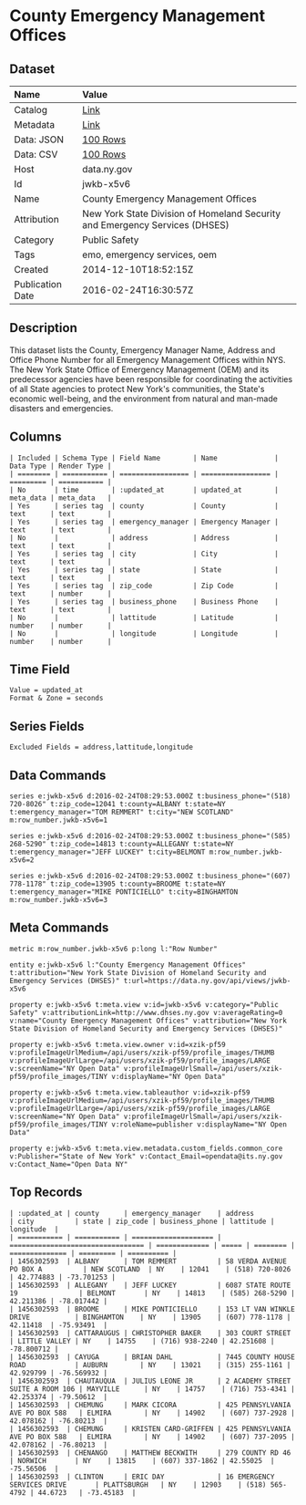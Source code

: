 # County Emergency Management Offices

## Dataset

| Name | Value |
| :--- | :---- |
| Catalog | [Link](https://catalog.data.gov/dataset/county-emergency-management-offices) |
| Metadata | [Link](https://data.ny.gov/api/views/jwkb-x5v6) |
| Data: JSON | [100 Rows](https://data.ny.gov/api/views/jwkb-x5v6/rows.json?max_rows=100) |
| Data: CSV | [100 Rows](https://data.ny.gov/api/views/jwkb-x5v6/rows.csv?max_rows=100) |
| Host | data.ny.gov |
| Id | jwkb-x5v6 |
| Name | County Emergency Management Offices |
| Attribution | New York State Division of Homeland Security and Emergency Services (DHSES) |
| Category | Public Safety |
| Tags | emo, emergency services, oem |
| Created | 2014-12-10T18:52:15Z |
| Publication Date | 2016-02-24T16:30:57Z |

## Description

This dataset lists the County, Emergency Manager Name, Address and Office Phone Number for all Emergency Management Offices within NYS.  The New York State Office of Emergency Management (OEM) and its predecessor agencies have been responsible for coordinating the activities of all State agencies to protect New York's communities, the State's economic well-being, and the environment from natural and man-made disasters and emergencies.

## Columns

```ls
| Included | Schema Type | Field Name        | Name              | Data Type | Render Type |
| ======== | =========== | ================= | ================= | ========= | =========== |
| No       | time        | :updated_at       | updated_at        | meta_data | meta_data   |
| Yes      | series tag  | county            | County            | text      | text        |
| Yes      | series tag  | emergency_manager | Emergency Manager | text      | text        |
| No       |             | address           | Address           | text      | text        |
| Yes      | series tag  | city              | City              | text      | text        |
| Yes      | series tag  | state             | State             | text      | text        |
| Yes      | series tag  | zip_code          | Zip Code          | text      | number      |
| Yes      | series tag  | business_phone    | Business Phone    | text      | text        |
| No       |             | lattitude         | Latitude          | number    | number      |
| No       |             | longitude         | Longitude         | number    | number      |
```

## Time Field

```ls
Value = updated_at
Format & Zone = seconds
```

## Series Fields

```ls
Excluded Fields = address,lattitude,longitude
```

## Data Commands

```ls
series e:jwkb-x5v6 d:2016-02-24T08:29:53.000Z t:business_phone="(518) 720-8026" t:zip_code=12041 t:county=ALBANY t:state=NY t:emergency_manager="TOM REMMERT" t:city="NEW SCOTLAND" m:row_number.jwkb-x5v6=1

series e:jwkb-x5v6 d:2016-02-24T08:29:53.000Z t:business_phone="(585) 268-5290" t:zip_code=14813 t:county=ALLEGANY t:state=NY t:emergency_manager="JEFF LUCKEY" t:city=BELMONT m:row_number.jwkb-x5v6=2

series e:jwkb-x5v6 d:2016-02-24T08:29:53.000Z t:business_phone="(607) 778-1178" t:zip_code=13905 t:county=BROOME t:state=NY t:emergency_manager="MIKE PONTICIELLO" t:city=BINGHAMTON m:row_number.jwkb-x5v6=3
```

## Meta Commands

```ls
metric m:row_number.jwkb-x5v6 p:long l:"Row Number"

entity e:jwkb-x5v6 l:"County Emergency Management Offices" t:attribution="New York State Division of Homeland Security and Emergency Services (DHSES)" t:url=https://data.ny.gov/api/views/jwkb-x5v6

property e:jwkb-x5v6 t:meta.view v:id=jwkb-x5v6 v:category="Public Safety" v:attributionLink=http://www.dhses.ny.gov v:averageRating=0 v:name="County Emergency Management Offices" v:attribution="New York State Division of Homeland Security and Emergency Services (DHSES)"

property e:jwkb-x5v6 t:meta.view.owner v:id=xzik-pf59 v:profileImageUrlMedium=/api/users/xzik-pf59/profile_images/THUMB v:profileImageUrlLarge=/api/users/xzik-pf59/profile_images/LARGE v:screenName="NY Open Data" v:profileImageUrlSmall=/api/users/xzik-pf59/profile_images/TINY v:displayName="NY Open Data"

property e:jwkb-x5v6 t:meta.view.tableauthor v:id=xzik-pf59 v:profileImageUrlMedium=/api/users/xzik-pf59/profile_images/THUMB v:profileImageUrlLarge=/api/users/xzik-pf59/profile_images/LARGE v:screenName="NY Open Data" v:profileImageUrlSmall=/api/users/xzik-pf59/profile_images/TINY v:roleName=publisher v:displayName="NY Open Data"

property e:jwkb-x5v6 t:meta.view.metadata.custom_fields.common_core v:Publisher="State of New York" v:Contact_Email=opendata@its.ny.gov v:Contact_Name="Open Data NY"
```

## Top Records

```ls
| :updated_at | county      | emergency_manager    | address                           | city          | state | zip_code | business_phone | lattitude | longitude  | 
| =========== | =========== | ==================== | ================================= | ============= | ===== | ======== | ============== | ========= | ========== | 
| 1456302593  | ALBANY      | TOM REMMERT          | 58 VERDA AVENUE PO BOX A          | NEW SCOTLAND  | NY    | 12041    | (518) 720-8026 | 42.774883 | -73.701253 | 
| 1456302593  | ALLEGANY    | JEFF LUCKEY          | 6087 STATE ROUTE 19               | BELMONT       | NY    | 14813    | (585) 268-5290 | 42.211386 | -78.017442 | 
| 1456302593  | BROOME      | MIKE PONTICIELLO     | 153 LT VAN WINKLE DRIVE           | BINGHAMTON    | NY    | 13905    | (607) 778-1178 | 42.11418  | -75.93491  | 
| 1456302593  | CATTARAUGUS | CHRISTOPHER BAKER    | 303 COURT STREET                  | LITTLE VALLEY | NY    | 14755    | (716) 938-2240 | 42.251608 | -78.800712 | 
| 1456302593  | CAYUGA      | BRIAN DAHL           | 7445 COUNTY HOUSE ROAD            | AUBURN        | NY    | 13021    | (315) 255-1161 | 42.929799 | -76.569932 | 
| 1456302593  | CHAUTAUQUA  | JULIUS LEONE JR      | 2 ACADEMY STREET SUITE A ROOM 106 | MAYVILLE      | NY    | 14757    | (716) 753-4341 | 42.253374 | -79.50612  | 
| 1456302593  | CHEMUNG     | MARK CICORA          | 425 PENNSYLVANIA AVE PO BOX 588   | ELMIRA        | NY    | 14902    | (607) 737-2928 | 42.078162 | -76.80213  | 
| 1456302593  | CHEMUNG     | KRISTEN CARD-GRIFFEN | 425 PENNSYLVANIA AVE PO BOX 588   | ELMIRA        | NY    | 14902    | (607) 737-2095 | 42.078162 | -76.80213  | 
| 1456302593  | CHENANGO    | MATTHEW BECKWITH     | 279 COUNTY RD 46                  | NORWICH       | NY    | 13815    | (607) 337-1862 | 42.55025  | -75.56506  | 
| 1456302593  | CLINTON     | ERIC DAY             | 16 EMERGENCY SERVICES DRIVE       | PLATTSBURGH   | NY    | 12903    | (518) 565-4792 | 44.6723   | -73.45183  | 
```
